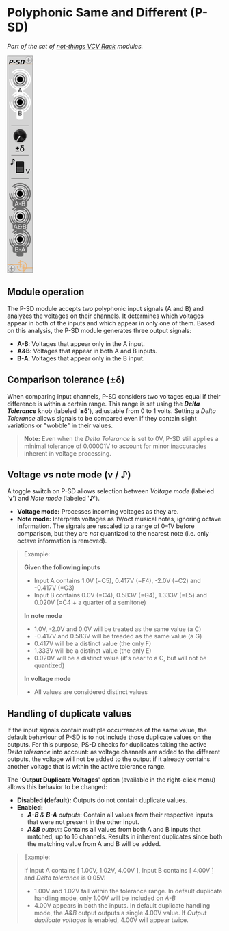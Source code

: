 # Polyphonic Same and Different (P-SD)
*Part of the set of [not-things VCV Rack](../README.md) modules.*

![P-SD module](./psd-light.png)

## Module operation
The P-SD module accepts two polyphonic input signals (A and B) and analyzes the voltages on their channels. It determines which voltages appear in both of the inputs and which appear in only one of them. Based on this analysis, the P-SD module generates three output signals:
* **A-B**: Voltages that appear only in the A input.  
* **A&B**: Voltages that appear in both A and B inputs.  
* **B-A**: Voltages that appear only in the B input.  

## Comparison tolerance (&#x00B1;&#x03B4;)
When comparing input channels, P-SD considers two voltages equal if their difference is within a certain range. This range is set using the ***Delta Tolerance*** knob (labeled '**&#x00B1;&#x03B4;**'), adjustable from 0 to 1 volts. Setting a *Delta Tolerance* allows signals to be compared even if they contain slight variations or "wobble" in their values.

> **Note:** Even when the *Delta Tolerance* is set to 0V, P-SD still applies a minimal tolerance of 0.00001V to account for minor inaccuracies inherent in voltage processing.

## Voltage vs note mode (v / &#x266A;)
A toggle switch on P-SD allows selection between *Voltage mode* (labeled '**v**') and *Note mode* (labeled '**&#x266A;**').
- **Voltage mode:** Processes incoming voltages as they are.  
- **Note mode:** Interprets voltages as 1V/oct musical notes, ignoring octave information. The signals are rescaled to a range of 0–1V before comparison, but they are *not* quantized to the nearest note (i.e. only octave information is removed).

> Example:
>
> **Given the following inputs**
> * Input A contains 1.0V (=C5), 0.417V (=F4), -2.0V (=C2) and -0.417V (=G3)
> * Input B contains 0.0V (=C4), 0.583V (=G4), 1.333V (=E5) and 0.020V (=C4 + a quarter of a semitone)
>
> **In note mode**
> * 1.0V, -2.0V and 0.0V will be treated as the same value (a C)
> * -0.417V and 0.583V will be treaded as the same value (a G)
> * 0.417V will be a distinct value (the only F)
> * 1.333V will be a distinct value (the only E)
> * 0.020V will be a distinct value (it's near to a C, but will not be quantized)
>
> **In voltage mode**
> * All values are considered distinct values

## Handling of duplicate values
If the input signals contain multiple occurrences of the same value, the default behaviour of P-SD is to not include those duplicate values on the outputs. For this purpose, PS-D checks for duplicates taking the active *Delta tolerance* into account: as voltage channels are added to the different outputs, the voltage will not be added to the output if it already contains another voltage that is within the active tolerance range.

The '**Output Duplicate Voltages**' option (available in the right-click menu) allows this behavior to be changed:
- **Disabled (default):** Outputs do not contain duplicate values.  
- **Enabled:**  
  - ***A-B** & **B-A** outputs*: Contain all values from their respective inputs that were not present in the other input.  
  - ***A&B** output*: Contains all values from both A and B inputs that matched, up to 16 channels. Results in inherent duplicates since both the matching value from A and B will be added.

> Example:
>
> If Input A contains [ 1.00V, 1.02V, 4.00V ], Input B contains [ 4.00V ] and *Delta tolerance* is 0.05V:
> * 1.00V and 1.02V fall within the tolerance range. In default duplicate handling mode, only 1.00V will be included on *A-B*
> * 4.00V appears in both the inputs. In default duplicate handling mode, the *A&B* output outputs a single 4.00V value. If *Output duplicate voltages* is enabled, 4.00V will appear twice.